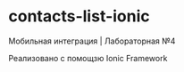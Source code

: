 # contacts-list-ionic
Мобильная интеграция | Лабораторная №4

Реализовано с помощзю Ionic Framework

